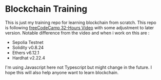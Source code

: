 # Blockchain Training

This is just my training repo for learning blockchain from scratch. This repo is following [freeCodeCamp 32-Hours Video](https://www.youtube.com/watch?v=gyMwXuJrbJQ) with some adjustment to later version. Notable difference from the video and when i work on this are :

- Sepolia Testnet
- Solidity v0.8.24
- Ethers v6.12.1
- Hardhat v2.22.4

I'm using Javascript here not Typescript but might change in the future. I hope this will also help anyone want to learn blockchain.